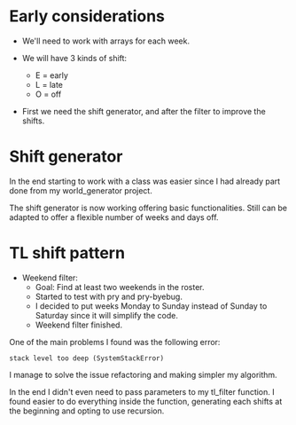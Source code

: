# Early considerations

* We'll need to work with arrays for each week.

* We will have 3 kinds of shift:
  - E = early
  - L = late
  - O = off

* First we need the shift generator, and after the filter to improve the shifts.


# Shift generator

In the end starting to work with a class was easier since I had already part done from my world_generator project.

The shift generator is now working offering basic functionalities. Still can be adapted to offer a flexible number of weeks and days off.


# TL shift pattern

* Weekend filter:
  - Goal: Find at least two weekends in the roster.
  - Started to test with pry and pry-byebug.
  - I decided to put weeks Monday to Sunday instead of Sunday to Saturday since it will simplify the code.
  - Weekend filter finished.


One of the main problems I found was the following error:

`` stack level too deep (SystemStackError) ``

I manage to solve the issue refactoring and making simpler my algorithm.

In the end I didn't even need to pass parameters to my tl_filter function. I found easier to do everything inside the function, generating each shifts at the beginning and opting to use recursion.
